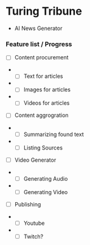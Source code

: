 # Turing Tribune
- AI News Generator

### Feature list / Progress

- [ ] Content procurement
- - [ ] Text for articles
- - [ ] Images for articles
- - [ ] Videos for articles
- [ ] Content aggrogration
- - [ ] Summarizing found text
- - [ ] Listing Sources
- [ ] Video Generator
- - [ ] Generating Audio
- - [ ] Generating Video
- [ ] Publishing
- - [ ] Youtube
- - [ ] Twitch?